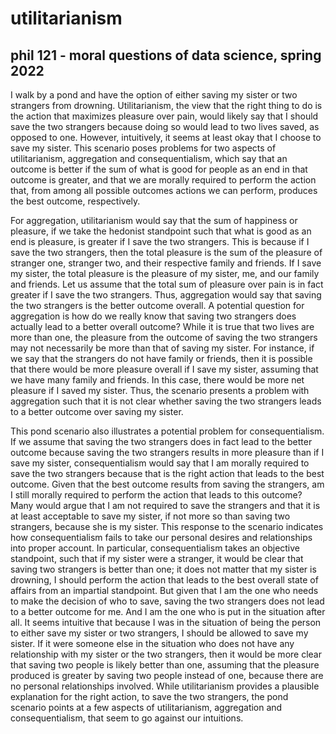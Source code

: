 # utilitarianism
## phil 121 - moral questions of data science, spring 2022

I walk by a pond and have the option of either saving my sister or two strangers from drowning. Utilitarianism, the view that the right thing to do is the action that maximizes pleasure over pain, would likely say that I should save the two strangers because doing so would lead to two lives saved, as opposed to one. However, intuitively, it seems at least okay that I choose to save my sister. This scenario poses problems for two aspects of utilitarianism, aggregation and consequentialism, which say that an outcome is better if the sum of what is good for people as an end in that outcome is greater, and that we are morally required to perform the action that, from among all possible outcomes actions we can perform, produces the best outcome, respectively. 

For aggregation, utilitarianism would say that the sum of happiness or pleasure, if we take the hedonist standpoint such that what is good as an end is pleasure, is greater if I save the two strangers. This is because if I save the two strangers, then the total pleasure is the sum of the pleasure of stranger one, stranger two, and their respective family and friends. If I save my sister, the total pleasure is the pleasure of my sister, me, and our family and friends. Let us assume that the total sum of pleasure over pain is in fact greater if I save the two strangers. Thus, aggregation would say that saving the two strangers is the better outcome overall. A potential question for aggregation is how do we really know that saving two strangers does actually lead to a better overall outcome? While it is true that two lives are more than one, the pleasure from the outcome of saving the two strangers may not necessarily be more than that of saving my sister. For instance, if we say that the strangers do not have family or friends, then it is possible that there would be more pleasure overall if I save my sister, assuming that we have many family and friends. In this case, there would be more net pleasure if I saved my sister. Thus, the scenario presents a problem with aggregation such that it is not clear whether saving the two strangers leads to a better outcome over saving my sister.

This pond scenario also illustrates a potential problem for consequentialism. If we assume that saving the two strangers does in fact lead to the better outcome because saving the two strangers results in more pleasure than if I save my sister, consequentialism would say that I am morally required to save the two strangers because that is the right action that leads to the best outcome. Given that the best outcome results from saving the strangers, am I still morally required to perform the action that leads to this outcome? Many would argue that I am not required to save the strangers and that it is at least acceptable to save my sister, if not more so than saving two strangers, because she is my sister. This response to the scenario indicates how consequentialism fails to take our personal desires and relationships into proper account. In particular, consequentialism takes an objective standpoint, such that if my sister were a stranger, it would be clear that saving two strangers is better than one; it does not matter that my sister is drowning, I should perform the action that leads to the best overall state of affairs from an impartial standpoint. But given that I am the one who needs to make the decision of who to save, saving the two strangers does not lead to a better outcome for me. And I am the one who is put in the situation after all. It seems intuitive that because I was in the situation of being the person to either save my sister or two strangers, I should be allowed to save my sister. If it were someone else in the situation who does not have any relationship with my sister or the two strangers, then it would be more clear that saving two people is likely better than one, assuming that the pleasure produced is greater by saving two people instead of one, because there are no personal relationships involved. While utilitarianism provides a plausible explanation for the right action, to save the two strangers, the pond scenario points at a few aspects of utilitarianism, aggregation and consequentialism, that seem to go against our intuitions.